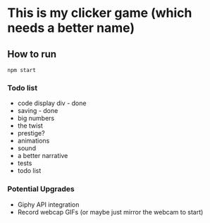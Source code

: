 # This is my clicker game (which needs a better name)

## How to run

`npm start`

### Todo list

- code display div - done
- saving - done
- big numbers
- the twist
- prestige?
- animations
- sound
- a better narrative
- tests
- todo list

### Potential Upgrades

- Giphy API integration
- Record webcap GIFs (or maybe just mirror the webcam to start)
